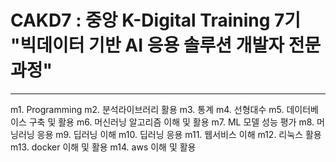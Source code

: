 # CAKD7 : 중앙 K-Digital Training 7기 "빅데이터 기반 AI 응용 솔루션 개발자 전문과정"

---
m1. Programming
m2. 분석라이브러리 활용
m3. 통계
m4. 선형대수
m5. 데이터베이스 구축 및 활용
m6. 머신러닝 알고리즘 이해 및 활용
m7. ML 모델 성능 평가
m8. 머닝러닝 응용
m9. 딥러닝 이해
m10. 딥러닝 응용
m11. 웹서비스 이해
m12. 리눅스 활용
m13. docker 이해 및 활용
m14. aws 이해 및 활용
```
